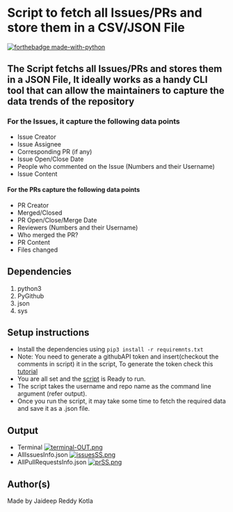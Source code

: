 # Script to fetch all Issues/PRs and store them in a CSV/JSON File

[![forthebadge made-with-python](http://ForTheBadge.com/images/badges/made-with-python.svg)](https://www.python.org/)

## The Script fetchs all Issues/PRs and stores them in a JSON File, It ideally works as a handy CLI tool that can allow the maintainers to capture the data trends of the repository

### For the Issues, it capture the following data points

- Issue Creator
- Issue Assignee
- Corresponding PR (if any)
- Issue Open/Close Date
- People who commented on the Issue (Numbers and their Username)
- Issue Content

#### For the PRs capture the following data points

- PR Creator
- Merged/Closed
- PR Open/Close/Merge Date
- Reviewers (Numbers and their Username)
- Who merged the PR?
- PR Content
- Files changed

## Dependencies

 1. python3
 2. PyGithub
 3. json
 4. sys

## Setup instructions

- Install the dependencies using ```pip3 install -r requiremnts.txt```
- Note: You need to generate a githubAPI token and insert(checkout the comments in script) it in the script, To generate the token check this [tutorial](https://docs.github.com/en/github/authenticating-to-github/creating-a-personal-access-token)
- You are all set and the [script](master_fetch_script.py) is Ready to run.
- The script takes the username and repo name as the command line argument (refer output).
- Once you run the script, it may take some time to fetch the required data and save it as a .json file.

## Output

- Terminal
[![terminal-OUT.png](https://i.postimg.cc/5NLFRZHb/terminal-OUT.png)](https://postimg.cc/jLq5W3QF)
- AllIssuesInfo.json
[![issuesSS.png](https://i.postimg.cc/7PX3VvTc/issuesSS.png)](https://postimg.cc/JtDHr2xc)
- AllPullRequestsInfo.json
[![prSS.png](https://i.postimg.cc/Qx9FWvgc/prSS.png)](https://postimg.cc/svzjk6N2)

## Author(s)

Made by Jaideep Reddy Kotla

